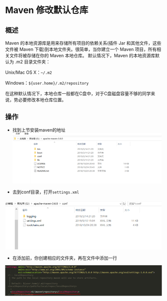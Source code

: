 #  Maven 修改默认仓库

## 概述

Maven 的本地资源库是用来存储所有项目的依赖关系(插件 Jar 和其他文件，这些文件被 Maven 下载)到本地文件夹。很简单，当你建立一个 Maven 项目，所有相关文件将被存储在你的 Maven 本地仓库。
默认情况下，Maven 的本地资源库默认为 .m2 目录文件夹：

Unix/Mac OS X：```~/.m2```

Windows：```${user.home}/.m2/repository```

在这种默认情况下，本地仓库一般都在C盘中，对于C盘磁盘容量不够的同学来说，势必要修改本地仓库位置。

## 操作

- 找到上节安装maven的地址
![maven解压](/maven/unzipmaven.PNG)

- 去到conf目录，打开```settings.xml```

![maven更换仓库](/maven/change.PNG)

- 在添加前，你创建相应的文件夹，再在文件中添加一行

![maven更换仓库](/maven/change1.PNG)
